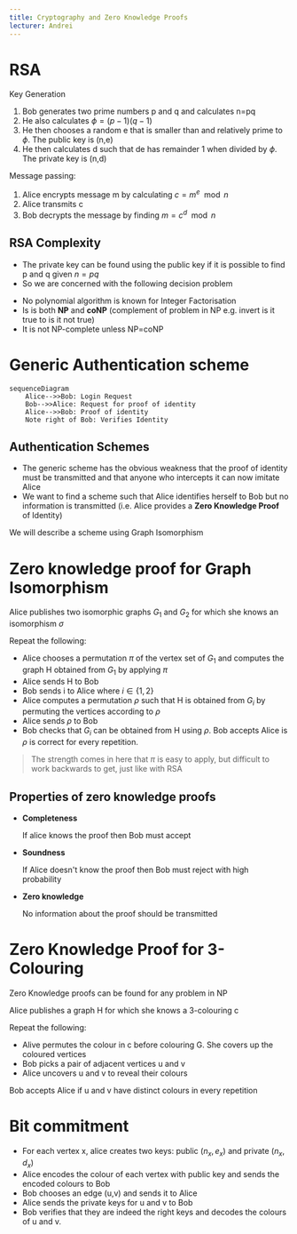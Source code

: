 ```yaml
---
title: Cryptography and Zero Knowledge Proofs
lecturer: Andrei
---
```


# RSA

Key Generation

1. Bob generates two prime numbers p and q and calculates n=pq
2. He also calculates $\phi=(p-1)(q-1)$
3. He then chooses a random e that is smaller than and relatively prime to $\phi$. The public key is (n,e)
4. He then calculates d such that de has remainder 1 when divided by $\phi$. The private key is (n,d)

Message passing:

1. Alice encrypts message m by calculating $c=m^e\mod n$
2. Alice transmits c
3. Bob decrypts the message by finding $m=c^d\mod n$

## RSA Complexity

-   The private key can be found using the public key if it is possible to find p and q given $n=pq$
-   So we are concerned with the following decision problem

<Problem name="Integer Factorisation" instance="Positive integers N and M, M<N" question="Does N have a factor d, $1\leqslant d \leqslant M$"/>

-   No polynomial algorithm is known for Integer Factorisation
-   Is is both **NP** and **coNP** (complement of problem in NP e.g. invert is it true to is it not true)
-   It is not NP-complete unless NP=coNP

# Generic Authentication scheme

```mermaid
sequenceDiagram
    Alice-->>Bob: Login Request
    Bob-->>Alice: Request for proof of identity
    Alice-->>Bob: Proof of identity
    Note right of Bob: Verifies Identity
```

## Authentication Schemes

-   The generic scheme has the obvious weakness that the proof of identity must be transmitted and that anyone who intercepts it can now imitate Alice
-   We want to find a scheme such that Alice identifies herself to Bob but no information is transmitted (i.e. Alice provides a **Zero Knowledge Proof** of Identity)

We will describe a scheme using Graph Isomorphism

# Zero knowledge proof for Graph Isomorphism

<Problem name="Graph Isomorphism" instance="Two undirected graphs $G=(V_G,E_G)$ and $H=(V_H,E_H)$" question="Are G and H isomorphic, i.e., is there a bijection $f:V_G\rightarrow V_H$ such that $(u,v)\in E_G$ iff $(f(u),f(v))\in E_H$"/>

Alice publishes two isomorphic graphs $G_1$ and $G_2$ for which she knows an isomorphism $\sigma$

Repeat the following:

-   Alice chooses a permutation $\pi$ of the vertex set of $G_1$ and computes the graph H obtained from $G_1$ by applying $\pi$
-   Alice sends H to Bob
-   Bob sends i to Alice where $i\in\{1,2\}$
-   Alice computes a permutation $\rho$ such that H is obtained from $G_i$ by permuting the vertices according to $\rho$
-   Alice sends $\rho$ to Bob
-   Bob checks that $G_i$ can be obtained from H using $\rho$. Bob accepts Alice is $\rho$ is correct for every repetition.

> The strength comes in here that $\pi$ is easy to apply, but difficult to work backwards to get, just like with RSA

## Properties of zero knowledge proofs

-   **Completeness**

    If alice knows the proof then Bob must accept

-   **Soundness**

    If Alice doesn't know the proof then Bob must reject with high probability

-   **Zero knowledge**

    No information about the proof should be transmitted

# Zero Knowledge Proof for 3-Colouring

Zero Knowledge proofs can be found for any problem in NP

Alice publishes a graph H for which she knows a 3-colouring c

Repeat the following:

-   Alive permutes the colour in c before colouring G. She covers up the coloured vertices
-   Bob picks a pair of adjacent vertices u and v
-   Alice uncovers u and v to reveal their colours

Bob accepts Alice if u and v have distinct colours in every repetition

# Bit commitment

-   For each vertex x, alice creates two keys: public $(n_x,e_x)$ and private $(n_x,d_x)$
-   Alice encodes the colour of each vertex with public key and sends the encoded colours to Bob
-   Bob chooses an edge (u,v) and sends it to Alice
-   Alice sends the private keys for u and v to Bob
-   Bob verifies that they are indeed the right keys and decodes the colours of u and v.
